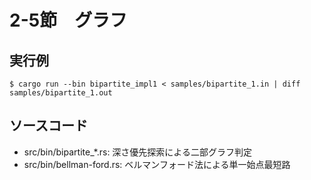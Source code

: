 # 2-5節　グラフ

## 実行例

```
$ cargo run --bin bipartite_impl1 < samples/bipartite_1.in | diff samples/bipartite_1.out
```

## ソースコード

- src/bin/bipartite_*.rs: 深さ優先探索による二部グラフ判定
- src/bin/bellman-ford.rs: ベルマンフォード法による単一始点最短路

